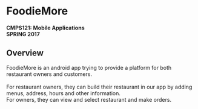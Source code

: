 # FoodieMore
<b>CMPS121: Mobile Applications</b><br/> 
<b>SPRING 2017</b>

## Overview
FoodieMore is an android app trying to provide a platform for both restaurant owners and customers.<br/><br/>
For restaurant owners, they can build their restaurant in our app by adding menus, address, hours and other information.<br/>
For owners, they can view and select restaurant and make orders.<br/>


